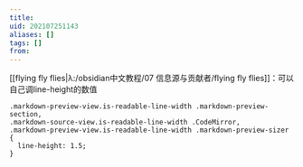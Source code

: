 ```yaml
---
title: 
uid: 202107251143
aliases: []
tags: []
from: 
---
```

[[flying fly flies|λ:/obsidian中文教程/07 信息源与贡献者/flying fly flies]]：可以自己调line-height的数值

```
.markdown-preview-view.is-readable-line-width .markdown-preview-section,
.markdown-source-view.is-readable-line-width .CodeMirror,
.markdown-preview-view.is-readable-line-width .markdown-preview-sizer {
  line-height: 1.5;
}
```